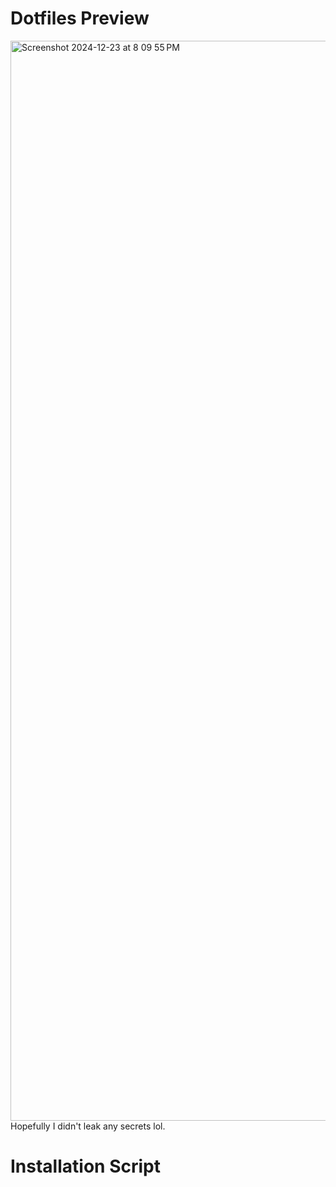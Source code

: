 # Dotfiles Preview
<img width="1728" alt="Screenshot 2024-12-23 at 8 09 55 PM" src="https://github.com/user-attachments/assets/7e9c5fa2-9688-45f5-be0e-826e9c3283eb" />
Hopefully I didn't leak any secrets lol.

# Installation Script
